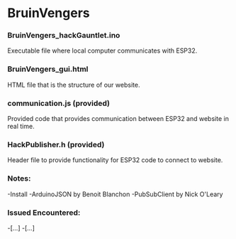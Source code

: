 # BruinVengers

### BruinVengers_hackGauntlet.ino

Executable file where local computer communicates with ESP32.

### BruinVengers_gui.html

HTML file that is the structure of our website. 

### communication.js (provided)

Provided code that provides communication between ESP32 and website in real time.

### HackPublisher.h (provided)

Header file to provide functionality for ESP32 code to connect to website.

### Notes:

  -Install
    -ArduinoJSON by Benoit Blanchon
    -PubSubClient by Nick O'Leary

### Issued Encountered:

  -[...]
  -[...]
